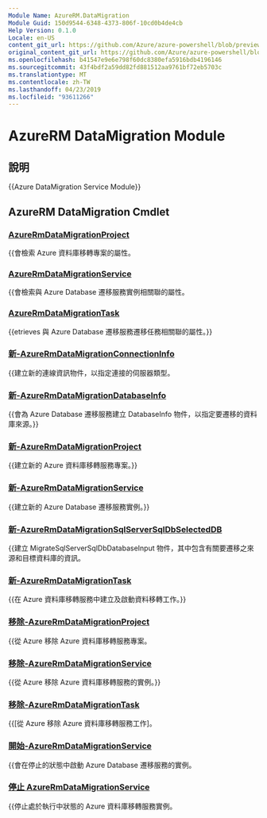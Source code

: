 ```yaml
---
Module Name: AzureRM.DataMigration
Module Guid: 150d9544-6348-4373-806f-10cd0b4de4cb
Help Version: 0.1.0
Locale: en-US
content_git_url: https://github.com/Azure/azure-powershell/blob/preview/src/ResourceManager/DataMigration/Commands.DataMigration/help/AzureRM.DataMigration.md
original_content_git_url: https://github.com/Azure/azure-powershell/blob/preview/src/ResourceManager/DataMigration/Commands.DataMigration/help/AzureRM.DataMigration.md
ms.openlocfilehash: b41547e9e6e798f60dc8380efa5916bdb4196146
ms.sourcegitcommit: 43f4bdf2a59dd82fd881512aa9761bf72eb5703c
ms.translationtype: MT
ms.contentlocale: zh-TW
ms.lasthandoff: 04/23/2019
ms.locfileid: "93611266"
---
```

# AzureRM DataMigration Module
## 說明
{{Azure DataMigration Service Module}}

## AzureRM DataMigration Cmdlet
### [AzureRmDataMigrationProject](Get-AzureRmDataMigrationProject.md)
{{會檢索 Azure 資料庫移轉專案的屬性。

### [AzureRmDataMigrationService](Get-AzureRmDataMigrationService.md)
{{會檢索與 Azure Database 遷移服務實例相關聯的屬性。

### [AzureRmDataMigrationTask](Get-AzureRmDataMigrationTask.md)
{{etrieves 與 Azure Database 遷移服務遷移任務相關聯的屬性。}}

### [新-AzureRmDataMigrationConnectionInfo](New-AzureRmDataMigrationConnectionInfo.md)
{{建立新的連線資訊物件，以指定連接的伺服器類型。

### [新-AzureRmDataMigrationDatabaseInfo](New-AzureRmDataMigrationDatabaseInfo.md)
{{會為 Azure Database 遷移服務建立 DatabaseInfo 物件，以指定要遷移的資料庫來源。}}

### [新-AzureRmDataMigrationProject](New-AzureRmDataMigrationProject.md)
{{建立新的 Azure 資料庫移轉服務專案。}}

### [新-AzureRmDataMigrationService](New-AzureRmDataMigrationService.md)
{{建立新的 Azure Database 遷移服務實例。}}

### [新-AzureRmDataMigrationSqlServerSqlDbSelectedDB](New-AzureRmDataMigrationSqlServerSqlDbSelectedDB.md)
{{建立 MigrateSqlServerSqlDbDatabaseInput 物件，其中包含有關要遷移之來源和目標資料庫的資訊。

### [新-AzureRmDataMigrationTask](New-AzureRmDataMigrationTask.md)
{{在 Azure 資料庫移轉服務中建立及啟動資料移轉工作。}}

### [移除-AzureRmDataMigrationProject](Remove-AzureRmDataMigrationProject.md)
{{從 Azure 移除 Azure 資料庫移轉服務專案。

### [移除-AzureRmDataMigrationService](Remove-AzureRmDataMigrationService.md)
{{從 Azure 移除 Azure 資料庫移轉服務的實例。}}

### [移除-AzureRmDataMigrationTask](Remove-AzureRmDataMigrationTask.md)
{{[從 Azure 移除 Azure 資料庫移轉服務工作]。

### [開始-AzureRmDataMigrationService](Start-AzureRmDataMigrationService.md)
{{會在停止的狀態中啟動 Azure Database 遷移服務的實例。

### [停止 AzureRmDataMigrationService](Stop-AzureRmDataMigrationService.md)
{{停止處於執行中狀態的 Azure 資料庫移轉服務實例。

